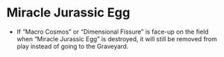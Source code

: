 # Miracle Jurassic Egg

*   If “Macro Cosmos” or “Dimensional Fissure” is face-up on the field when “Miracle Jurassic Egg” is destroyed, it will still be removed from play instead of going to the Graveyard.
